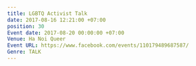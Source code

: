 ```yaml
---
title: LGBTQ Activist Talk
date: 2017-08-16 12:21:00 +07:00
position: 30
Event date: 2017-08-20 00:00:00 +07:00
Venue: Ha Noi Queer
Event URL: https://www.facebook.com/events/110179489687587/
Genre: TALK
---
```


